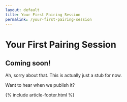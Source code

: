 ```yaml
---
layout: default
title: Your First Pairing Session
permalink: /your-first-pairing-session
---
```


# Your First Pairing Session

<div class="border-t-4 border-indigo-dark w-24 mt-4 mb-8"></div>

## Coming soon!

Ah, sorry about that. This is actually just a stub for now.

Want to hear when we publish it?

{% include article-footer.html %}
